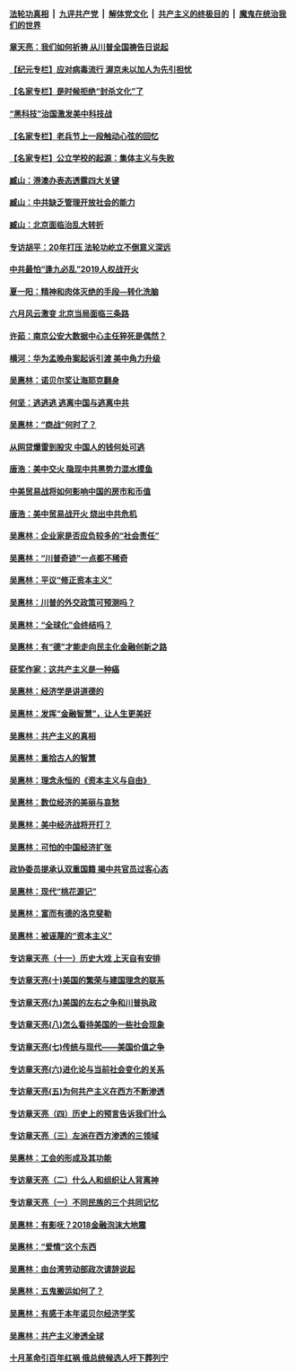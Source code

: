 ####  [法轮功真相](../../../../basic/blob/master/README.md?t=07022331) &nbsp;|&nbsp; [九评共产党](../../../../9ping.md/blob/master/README.md?t=07022331) &nbsp;|&nbsp; [解体党文化](../../../../jtdwh.md/blob/master/README.md?t=07022331)  &nbsp;|&nbsp; [共产主义的终极目的](../../../../gczydzjmd.md/blob/master/README.md?t=07022331) &nbsp;|&nbsp; [魔鬼在统治我们的世界](../../../../mgztzwmdsj.md/blob/master/README.md?t=07022331) 

#### [章天亮：我们如何祈祷 从川普全国祷告日说起](../pages/nsc423/n11944627.md?t=07022331) 

#### [【纪元专栏】应对病毒流行 渥京未以加人为先引担忧](../pages/nsc423/n11875714.md?t=07022331) 

#### [【名家专栏】是时候拒绝“封杀文化”了](../pages/nsc423/n11814093.md?t=07022331) 

#### [“黑科技”治国激发美中科技战](../pages/nsc423/n11638056.md?t=07022331) 

#### [【名家专栏】老兵节上一段触动心弦的回忆](../pages/nsc423/n11646016.md?t=07022331) 

#### [【名家专栏】公立学校的起源：集体主义与失败](../pages/nsc423/n11601833.md?t=07022331) 

#### [臧山：港澳办表态透露四大关键](../pages/nsc423/n11421628.md?t=07022331) 

#### [臧山：中共缺乏管理开放社会的能力](../pages/nsc423/n11407457.md?t=07022331) 

#### [臧山：北京面临治乱大转折](../pages/nsc423/n11406895.md?t=07022331) 

#### [专访胡平：20年打压 法轮功屹立不倒意义深远](../pages/nsc423/n11398800.md?t=07022331) 

#### [中共最怕“逢九必乱”2019人权战开火](../pages/nsc423/n11385248.md?t=07022331) 

#### [夏一阳：精神和肉体灭绝的手段—转化洗脑](../pages/nsc423/n11368250.md?t=07022331) 

#### [六月风云激变 北京当局面临三条路](../pages/nsc423/n11313668.md?t=07022331) 

#### [许茹：南京公安大数据中心主任猝死是偶然？](../pages/nsc423/n11064744.md?t=07022331) 

#### [横河：华为孟晚舟案起诉引渡 美中角力升级](../pages/nsc423/n11027230.md?t=07022331) 

#### [吴惠林：诺贝尔奖让海耶克翻身](../pages/nsc423/n10890049.md?t=07022331) 

#### [何坚：逃逃逃 逃离中国与逃离中共](../pages/nsc423/n10592891.md?t=07022331) 

#### [吴惠林：“商战”何时了？](../pages/nsc423/n10573558.md?t=07022331) 

#### [从网贷爆雷到股灾 中国人的钱何处可逃](../pages/nsc423/n10572800.md?t=07022331) 

#### [唐浩：美中交火 隐现中共黑势力混水摸鱼](../pages/nsc423/n10544040.md?t=07022331) 

#### [中美贸易战将如何影响中国的房市和币值](../pages/nsc423/n10543697.md?t=07022331) 

#### [唐浩：美中贸易战开火 烧出中共危机](../pages/nsc423/n10540126.md?t=07022331) 

#### [吴惠林：企业家是否应负较多的“社会责任”](../pages/nsc423/n10535022.md?t=07022331) 

#### [吴惠林：“川普奇迹”一点都不稀奇](../pages/nsc423/n10512808.md?t=07022331) 

#### [吴惠林：平议“修正资本主义”](../pages/nsc423/n10495724.md?t=07022331) 

#### [吴惠林：川普的外交政策可预测吗？](../pages/nsc423/n10462387.md?t=07022331) 

#### [吴惠林：“全球化”会终结吗？](../pages/nsc423/n10452838.md?t=07022331) 

#### [吴惠林：有“德”才能走向民主化金融创新之路](../pages/nsc423/n10432292.md?t=07022331) 

#### [获奖作家：这共产主义是一种癌](../pages/nsc423/n10431541.md?t=07022331) 

#### [吴惠林：经济学是讲道德的](../pages/nsc423/n10398014.md?t=07022331) 

#### [吴惠林：发挥“金融智慧”，让人生更美好](../pages/nsc423/n10375019.md?t=07022331) 

#### [吴惠林：共产主义的真相](../pages/nsc423/n10351394.md?t=07022331) 

#### [吴惠林：重拾古人的智慧](../pages/nsc423/n10337691.md?t=07022331) 

#### [吴惠林：理念永恒的《资本主义与自由》](../pages/nsc423/n10316274.md?t=07022331) 

#### [吴惠林：数位经济的美丽与哀愁](../pages/nsc423/n10292946.md?t=07022331) 

#### [吴惠林：美中经济战将开打？](../pages/nsc423/n10258825.md?t=07022331) 

#### [吴惠林：可怕的中国经济扩张](../pages/nsc423/n10219147.md?t=07022331) 

#### [政协委员提承认双重国籍 揭中共官员过客心态](../pages/nsc423/n10208809.md?t=07022331) 

#### [吴惠林：现代“桃花源记”](../pages/nsc423/n10185234.md?t=07022331) 

#### [吴惠林：富而有德的洛克斐勒](../pages/nsc423/n10142264.md?t=07022331) 

#### [吴惠林：被诬蔑的“资本主义”](../pages/nsc423/n10124816.md?t=07022331) 

#### [专访章天亮（十一）历史大戏 上天自有安排](../pages/nsc423/n10094905.md?t=07022331) 

#### [专访章天亮(十)美国的繁荣与建国理念的联系](../pages/nsc423/n10094899.md?t=07022331) 

#### [专访章天亮(九)美国的左右之争和川普执政](../pages/nsc423/n10094889.md?t=07022331) 

#### [专访章天亮(八)怎么看待美国的一些社会现象](../pages/nsc423/n10094857.md?t=07022331) 

#### [专访章天亮(七)传统与现代——美国价值之争](../pages/nsc423/n10093140.md?t=07022331) 

#### [专访章天亮(六)进化论与当前社会变化的关系](../pages/nsc423/n10092036.md?t=07022331) 

#### [专访章天亮(五)为何共产主义在西方不断渗透](../pages/nsc423/n10083620.md?t=07022331) 

#### [专访章天亮（四）历史上的预言告诉我们什么](../pages/nsc423/n10083606.md?t=07022331) 

#### [专访章天亮（三）左派在西方渗透的三领域](../pages/nsc423/n10081115.md?t=07022331) 

#### [吴惠林：工会的形成及其功能](../pages/nsc423/n10080633.md?t=07022331) 

#### [专访章天亮（二）什么人和组织让人背离神](../pages/nsc423/n10076637.md?t=07022331) 

#### [专访章天亮（一）不同民族的三个共同记忆](../pages/nsc423/n10074188.md?t=07022331) 

#### [吴惠林：有影呒？2018金融泡沫大地震](../pages/nsc423/n10040534.md?t=07022331) 

#### [吴惠林：“爱情”这个东西](../pages/nsc423/n10019423.md?t=07022331) 

#### [吴惠林：由台湾劳动部政次请辞说起](../pages/nsc423/n9979679.md?t=07022331) 

#### [吴惠林：五鬼搬运如何了？](../pages/nsc423/n9925338.md?t=07022331) 

#### [吴惠林：有感于本年诺贝尔经济学奖](../pages/nsc423/n9871883.md?t=07022331) 

#### [吴惠林：共产主义渗透全球](../pages/nsc423/n9812748.md?t=07022331) 

#### [十月革命引百年红祸 俄总统候选人吁下葬列宁](../pages/nsc423/n9810182.md?t=07022331) 

